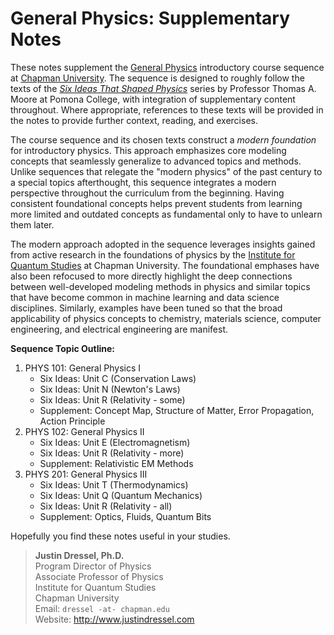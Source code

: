 General Physics: Supplementary Notes
====================================

These notes supplement the [General Physics](https://catalog.chapman.edu/preview_program.php?catoid=19&poid=3508&returnto=896) introductory course sequence at [Chapman University](https://www.chapman.edu/physics). The sequence is designed to roughly follow the texts of the [*Six Ideas That Shaped Physics*](http://www.physics.pomona.edu/sixideas) series by Professor Thomas A. Moore at Pomona College, with integration of supplementary content throughout. Where appropriate, references to these texts will be provided in the notes to provide further context, reading, and exercises. 

The course sequence and its chosen texts construct a *modern foundation* for introductory physics. This approach emphasizes core modeling concepts that seamlessly generalize to advanced topics and methods. Unlike sequences that relegate the "modern physics" of the past century to a special topics afterthought, this sequence integrates a modern perspective throughout the curriculum from the beginning. Having consistent foundational concepts helps prevent students from learning more limited and outdated concepts as fundamental only to have to unlearn them later. 

The modern approach adopted in the sequence leverages insights gained from active research in the foundations of physics by the [Institute for Quantum Studies](https://quantum.chapman.edu) at Chapman University. The foundational emphases have also been refocused to more directly highlight the deep connections between well-developed modeling methods in physics and similar topics that have become common in machine learning and data science disciplines. Similarly, examples have been tuned so that the broad applicability of physics concepts to chemistry, materials science, computer engineering, and electrical engineering are manifest. 


**Sequence Topic Outline:**

1. PHYS 101: General Physics I
    - Six Ideas: Unit C (Conservation Laws)
    - Six Ideas: Unit N (Newton's Laws)
    - Six Ideas: Unit R (Relativity - some)
    - Supplement: Concept Map, Structure of Matter, Error Propagation, Action Principle
2. PHYS 102: General Physics II
    - Six Ideas: Unit E (Electromagnetism)
    - Six Ideas: Unit R (Relativity - more)
    - Supplement: Relativistic EM Methods
3. PHYS 201: General Physics III
    - Six Ideas: Unit T (Thermodynamics)
    - Six Ideas: Unit Q (Quantum Mechanics)
    - Six Ideas: Unit R (Relativity - all)
    - Supplement: Optics, Fluids, Quantum Bits

Hopefully you find these notes useful in your studies.

> **Justin Dressel, Ph.D.** \
> Program Director of Physics \
> Associate Professor of Physics \
> Institute for Quantum Studies \
> Chapman University \
> Email: `dressel -at- chapman.edu` \
> Website: <http://www.justindressel.com>

